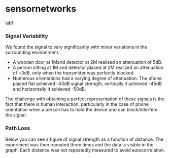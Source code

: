 # sensornetworks
lab1


### Signal Variability

We found the signal to vary significantly with minor variations in the surrounding environment. 
- A wooden door at 1Mand detector at 2M realized an attenuation of 5dB.
- A person sitting at 1M and detector placed at 2M realized an attenuation of ~3dB, only when the transmitter was perfectly blocked.  
- Numerous orientations had a varying degree of attenuation. The phone placed flat achieved -43dB signal strength, vertically it achieved -45dB and horizontally it achieved -50dB. 

The challenge with obtaining a perfect representation of these signals is the fact that there is human interaction, particularly in the case of phone orientation when a person has to hold the device and can block/interfere the signal.


### Path Loss

Below you can see a figure of signal strength as a function of distance. The experiment was then repeated three times and the data is visible in the graph. Each distance was not repeatedly measured to avoid autocorrelation.

 




